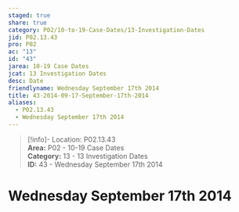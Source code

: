 ```yaml
---  
staged: true  
share: true  
category: P02/10-to-19-Case-Dates/13-Investigation-Dates  
jid: P02.13.43  
pro: P02  
ac: "13"  
id: "43"  
jarea: 10-19 Case Dates  
jcat: 13 Investigation Dates  
desc: Date  
friendlyname: Wednesday September 17th 2014  
title: 43-2014-09-17-September-17th-2014  
aliases:  
  - P02.13.43  
  - Wednesday September 17th 2014  
---  
```

  
>[!info]- Location: P02.13.43  
>**Area:** P02 - 10-19 Case Dates  
>**Category:** 13 - 13 Investigation Dates  
>**ID:** 43 - Wednesday September 17th 2014  
  
# Wednesday September 17th 2014  
